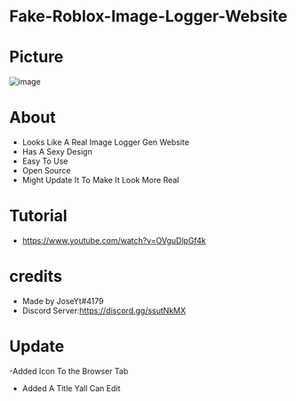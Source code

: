 # Fake-Roblox-Image-Logger-Website

# Picture
![image](https://user-images.githubusercontent.com/106576578/171114171-1ebaa984-5673-474a-92b1-2e7871e9d082.png)

# About
- Looks Like A Real Image Logger Gen Website
- Has A Sexy Design
- Easy To Use
- Open Source
- Might Update It To Make It Look More Real
# Tutorial
- https://www.youtube.com/watch?v=OVguDlpGf4k

# credits
- Made by JoseYt#4179
- Discord Server:https://discord.gg/ssutNkMX

# Update
-Added Icon To the Browser Tab
- Added A Title Yall Can Edit

